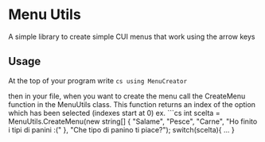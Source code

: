# Menu Utils
A simple library to create simple CUI menus that work using the arrow keys  

## Usage
At the top of your program write ```cs
using MenuCreator```  

then in your file, when you want to create the menu call the CreateMenu function in the MenuUtils class.
This function returns an index of the option which has been selected (indexes start at 0)
ex. ```cs
int scelta = MenuUtils.CreateMenu(new string[] { "Salame", "Pesce", "Carne", "Ho finito i tipi di panini :(" }, "Che tipo di panino ti piace?");
switch(scelta){
	...
}
```
